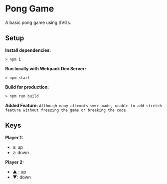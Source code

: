 # Pong Game

A basic pong game using SVGs.

## Setup

**Install dependencies:**

`> npm i`

**Run locally with Webpack Dev Server:**

`> npm start`

**Build for production:**

`> npm run build`

**Added Feature:**
`Although many attempts were made, unable to add stretch feature without freezing the game or breaking the code`

## Keys

**Player 1:**
* a: up
* z: down

**Player 2:**
* ▲ : up
* ▼: down
